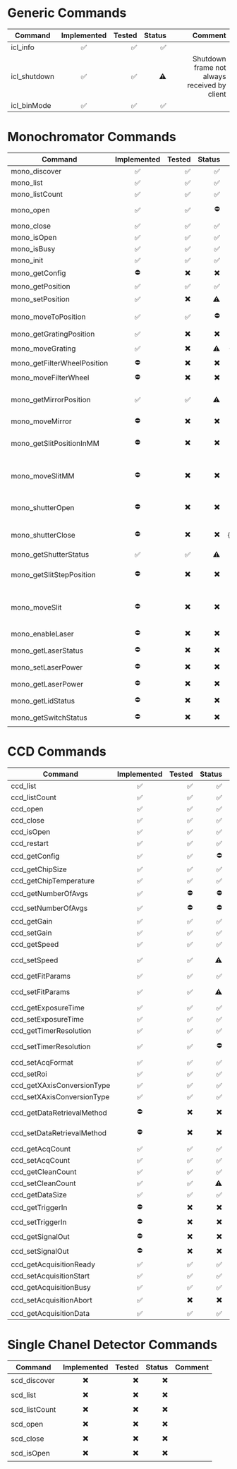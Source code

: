 # Generic Commands

| Command      | Implemented | Tested | Status |                                      Comment |
|--------------|:-----------:|-------:|-------:|---------------------------------------------:|
| icl_info     |      ✅      |      ✅ |      ✅ |                                              |
| icl_shutdown |      ✅      |      ✅ |     ⚠️ | Shutdown frame not always received by client |
| icl_binMode  |      ✅      |      ✅ |      ✅ |                                              |

# Monochromator Commands

| Command                     | Implemented | Tested | Status |                                                                                                             Comment |
|-----------------------------|:-----------:|-------:|-------:|--------------------------------------------------------------------------------------------------------------------:|
| mono_discover               |      ✅      |      ✅ |      ✅ |                                                                                                                     |
| mono_list                   |      ✅      |      ✅ |      ✅ |                                                                                                                     |
| mono_listCount              |      ✅      |      ✅ |      ✅ |                                                                                                                     |
| mono_open                   |      ✅      |      ✅ |      ⛔ |                                                 Opening the mono does not work atm if a CCD is attached to the mono |
| mono_close                  |      ✅      |      ✅ |      ✅ |                                                                                                                     |
| mono_isOpen                 |      ✅      |      ✅ |      ✅ |                                                                                                                     |
| mono_isBusy                 |      ✅      |      ✅ |      ✅ |                                                                                                                     |
| mono_init                   |      ✅      |      ✅ |      ✅ |                                                                                                                     |
| mono_getConfig              |      ⛔      |     ✖️ |     ✖️ |                                                                                             returns an empty result |
| mono_getPosition            |      ✅      |      ✅ |      ✅ |                                                                                                                     |
| mono_setPosition            |      ✅      |     ✖️ |     ⚠️ |                                                                                  Should this be available to users? |
| mono_moveToPosition         |      ✅      |      ✅ |      ⛔ |                                             Mono not working as expected yet, does not move to position as expected |
| mono_getGratingPosition     |      ✅      |     ✖️ |     ✖️ |                                                                                                                     |
| mono_moveGrating            |      ✅      |     ✖️ |     ⚠️ |                                                                    Crashes ICL. Are there functions to call before? |
| mono_getFilterWheelPosition |      ⛔      |     ✖️ |     ✖️ |                                                                       `"[E];-510;Error Mono Command Not Supported"` |
| mono_moveFilterWheel        |      ⛔      |     ✖️ |     ✖️ |                                                                       `"[E];-510;Error Mono Command Not Supported"` |
| mono_getMirrorPosition      |      ✅      |      ✅ |     ⚠️ |             what are the right parameters? with `"index": mono_id, "type": any_value_possible` you always get `255` |
| mono_moveMirror             |      ⛔      |     ✖️ |     ✖️ |                                                                                                         crashes ICL |
| mono_getSlitPositionInMM    |      ⛔      |     ✖️ |     ✖️ |               what are the right parameters? with `"index": mono_id, "type": any_value_possible` you always get `0` |
| mono_moveSlitMM             |      ⛔      |     ✖️ |     ✖️ | crashes ICL when command `{"command":"mono_moveSlitMM","parameters":{"index": 0, "type":0, "position": 1}}` is sent |
| mono_shutterOpen            |      ⛔      |     ✖️ |     ✖️ |                          crashes ICL when command `{"command":"mono_shutterOpen","parameters":{"index":0}}` is sent |
| mono_shutterClose           |      ⛔      |     ✖️ |     ✖️ |                         crashes ICL when command `{"command":"mono_shutterClose","parameters":{"index":0}}` is sent |
| mono_getShutterStatus       |      ✅      |      ✅ |     ⚠️ |                                                                     What are the possible `position` return values? |
| mono_getSlitStepPosition    |      ⛔      |     ✖️ |     ✖️ |               what are the right parameters? with `"index": mono_id, "type": any_value_possible` you always get `0` |
| mono_moveSlit               |      ⛔      |     ✖️ |     ✖️ |   crashes ICL when command `{"command":"mono_moveSlit","parameters":{"index":0, "type": 0, "position": 0}}` is sent |
| mono_enableLaser            |      ⛔      |     ✖️ |     ✖️ |                                                              `[E];-2;mono_getLaserStatus;Command handler not found` |
| mono_getLaserStatus         |      ⛔      |     ✖️ |     ✖️ |                                                              `[E];-2;mono_getLaserStatus;Command handler not found` |
| mono_setLaserPower          |      ⛔      |     ✖️ |     ✖️ |                                                              `[E];-2;mono_getLaserStatus;Command handler not found` |
| mono_getLaserPower          |      ⛔      |     ✖️ |     ✖️ |                                                              `[E];-2;mono_getLaserStatus;Command handler not found` |
| mono_getLidStatus           |      ⛔      |     ✖️ |     ✖️ |                                                              `[E];-2;mono_getLaserStatus;Command handler not found` |
| mono_getSwitchStatus        |      ⛔      |     ✖️ |     ✖️ |                                                              `[E];-2;mono_getLaserStatus;Command handler not found` |

# CCD Commands

| Command                    | Implemented | Tested | Status |                                                             Comment |
|----------------------------|:-----------:|-------:|-------:|--------------------------------------------------------------------:|
| ccd_list                   |      ✅      |      ✅ |      ✅ |                                                                     |
| ccd_listCount              |      ✅      |      ✅ |      ✅ |                                                                     |
| ccd_open                   |      ✅      |      ✅ |      ✅ |                                                                     |
| ccd_close                  |      ✅      |      ✅ |      ✅ |                                                                     |
| ccd_isOpen                 |      ✅      |      ✅ |      ✅ |                                                                     |
| ccd_restart                |      ✅      |      ✅ |      ✅ |                                                                     |
| ccd_getConfig              |      ✅      |      ✅ |      ⛔ |                              Does not return anything at the moment |
| ccd_getChipSize            |      ✅      |      ✅ |      ✅ |                                                                     |
| ccd_getChipTemperature     |      ✅      |      ✅ |      ✅ |                                                                     |
| ccd_getNumberOfAvgs        |      ✅      |      ⛔ |      ⛔ |                             [E];-315;CCD does not support averaging |
| ccd_setNumberOfAvgs        |      ✅      |      ⛔ |      ⛔ |                             [E];-315;CCD does not support averaging |
| ccd_getGain                |      ✅      |      ✅ |      ✅ |                                                                     |
| ccd_setGain                |      ✅      |      ✅ |      ✅ |                                                                     |
| ccd_getSpeed               |      ✅      |      ✅ |      ✅ |                                                                     |
| ccd_setSpeed               |      ✅      |      ✅ |     ⚠️ |   I have a camera with 45kHz, 1MHz, 1MHz Ultra, what else is there? |
| ccd_getFitParams           |      ✅      |      ✅ |      ✅ |                                     results":{"params":"0,1,0,0,0"} |
| ccd_setFitParams           |      ✅      |      ✅ |     ⚠️ |                There is no documentation what these parameters mean |
| ccd_getExposureTime        |      ✅      |      ✅ |      ✅ |                                                                     |
| ccd_setExposureTime        |      ✅      |      ✅ |      ✅ |                                                                     |
| ccd_getTimerResolution     |      ✅      |      ✅ |      ✅ |                                                                     |
| ccd_setTimerResolution     |      ✅      |      ✅ |      ⛔ | I can set timer resolution to 0 or 1 as "resolution", but no effect |
| ccd_setAcqFormat           |      ✅      |      ✅ |      ✅ |                                                                     |
| ccd_setRoi                 |      ✅      |      ✅ |      ✅ |                                                                     |
| ccd_getXAxisConversionType |      ✅      |      ✅ |      ✅ |                                                                     |
| ccd_setXAxisConversionType |      ✅      |      ✅ |      ✅ |                                                                     |
| ccd_getDataRetrievalMethod |      ⛔      |     ✖️ |     ✖️ |       "[E];-2;ccd_getDataRetrievalMethod;Command handler not found" |
| ccd_setDataRetrievalMethod |      ⛔      |     ✖️ |     ✖️ |       "[E];-2;ccd_getDataRetrievalMethod;Command handler not found" |
| ccd_getAcqCount            |      ✅      |      ✅ |      ✅ |                                                                     |
| ccd_setAcqCount            |      ✅      |      ✅ |      ✅ |                                                                     |
| ccd_getCleanCount          |      ✅      |      ✅ |      ✅ |                                                                     |
| ccd_setCleanCount          |      ✅      |      ✅ |     ⚠️ |                             No documentation what the "mode" 238 is |
| ccd_getDataSize            |      ✅      |      ✅ |      ✅ |                                                                     |
| ccd_getTriggerIn           |      ⛔      |     ✖️ |     ✖️ |                                          needs documentation about: |
| ccd_setTriggerIn           |      ⛔      |     ✖️ |     ✖️ |                    "addressWhere":-1,"eventWhen":-1,"sigTypeHow":-1 |
| ccd_getSignalOut           |      ⛔      |     ✖️ |     ✖️ |                                            "errors":["[E];-729;on"] |
| ccd_setSignalOut           |      ⛔      |     ✖️ |     ✖️ |                                                                     |
| ccd_getAcquisitionReady    |      ✅      |      ✅ |      ✅ |                                                                     |
| ccd_setAcquisitionStart    |      ✅      |      ✅ |      ✅ |                                                                     |
| ccd_getAcquisitionBusy     |      ✅      |      ✅ |      ✅ |                                                                     |
| ccd_setAcquisitionAbort    |      ✅      |     ✖️ |     ✖️ |                                                                     |
| ccd_getAcquisitionData     |      ✅      |      ✅ |      ✅ |                                                                     |

# Single Chanel Detector Commands

| Command       | Implemented | Tested | Status | Comment |
|---------------|:-----------:|-------:|-------:|--------:|
| scd_discover  |     ✖️      |     ✖️ |     ✖️ |         |
| scd_list      |     ✖️      |     ✖️ |     ✖️ |         |
| scd_listCount |     ✖️      |     ✖️ |     ✖️ |         |
| scd_open      |     ✖️      |     ✖️ |     ✖️ |         |
| scd_close     |     ✖️      |     ✖️ |     ✖️ |         |
| scd_isOpen    |     ✖️      |     ✖️ |     ✖️ |         |
